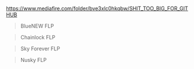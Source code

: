 https://www.mediafire.com/folder/bve3xlc0hkqbw/SHIT_TOO_BIG_FOR_GITHUB

>BlueNEW FLP

>Chainlock FLP

>Sky Forever FLP

>Nusky FLP
